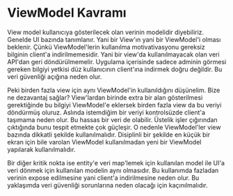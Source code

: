 # ViewModel Kavramı
View model kullanıcıya gösterilecek olan verinin modelidir diyebiliriz. Genelde UI bazında tanımlanır. Yani bir View'ın yani bir ViewModel'i olması beklenir. Çünkü ViewModel'lerin kullanılma motivativasyonu gereksiz bilginin client'a indirilmemesidir. Yani bir view'da kullanılmayacak olan veri API'dan geri döndürülmemelir. Uygulama içerisinde sadece adminin görmesi gereken bilgiyi yetkisi düz kullanıcının client'ına indirmek doğru değildir. Bu veri güvenliği açığına neden olur.

Peki birden fazla view için aynı ViewModel'in kullanıldığını düşünelim. Bize ne dezavantaj sağlar? View'lardan birinde extra bir alan gösterilmesi gerektiğinde bu bilgiyi ViewModel'e eklersek birden fazla view da bu veriyi döndürmüş oluruz. Aslında istemdiğim bir veriyi kontrolsüzde client'a taşımama neden olur. Bu hassas bir veri de olabilir. Üstelik işler çığırından çıktığında bunu tespit etmekte çok güçleşir. O nedenle ViewModel'ler view bazında dikkatli şekilde kullanılmalıdır. Disiplinli bir şekilde en küçük bir ekran için bile varolan ViewModel kullanılmadan yeni bir ViewModel yapılarak kullanılmalıdır.

Bir diğer kritik nokta ise entity'e veri map'lemek için kullanılan model ile UI'a veri dönmek için kullanılan modelin aynı olmasıdır. Bu kullanımda fazladan verinin expose edilmesine yani client'a indirilmesine neden olur. Bu yaklaşımda veri güvenliği sorunlarına neden olacağı için kaçınılmalıdır. 

